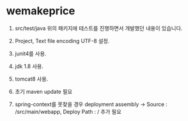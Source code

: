 # wemakeprice

1. src/test/java
위의 패키지에 테스트를 진행하면서 개발했던 내용이 있습니다.

2. Project, Text file encoding UTF-8 설정.

3. junit4를 사용.

4. jdk 1.8 사용.

5. tomcat8 사용.

6. 초기 maven update 필요

7. spring-context를 못찾을 경우
deployment assembly -> Source : /src/main/webapp, Deploy Path : / 추가 필요
